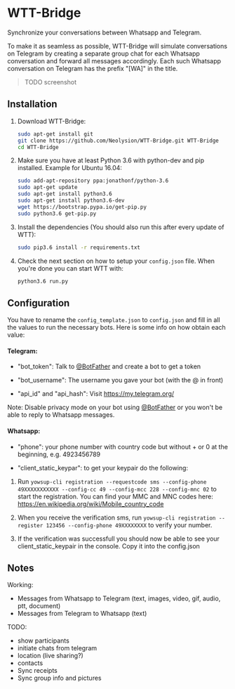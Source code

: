 # WTT-Bridge

Synchronize your conversations between Whatsapp and Telegram. 

To make it as seamless as possible, WTT-Bridge will simulate conversations on Telegram by creating a separate group chat for each Whatsapp conversation and forward all messages accordingly.
Each such Whatsapp conversation on Telegram has the prefix "[WA]" in the title.
>TODO screenshot

## Installation

1. Download WTT-Bridge:

    ```bash
    sudo apt-get install git
    git clone https://github.com/Neolysion/WTT-Bridge.git WTT-Bridge
    cd WTT-Bridge
 
    ```

2. Make sure you have at least Python 3.6 with python-dev and pip installed.
    Example for Ubuntu 16.04:
    
    ```bash
    sudo add-apt-repository ppa:jonathonf/python-3.6
    sudo apt-get update
    sudo apt-get install python3.6
    sudo apt-get install python3.6-dev
    wget https://bootstrap.pypa.io/get-pip.py
    sudo python3.6 get-pip.py
 
    ```

3. Install the dependencies (You should also run this after every update of WTT):
    
    ```bash
    sudo pip3.6 install -r requirements.txt
 
    ```
    
4. Check the next section on how to setup your `config.json` file. When you're done you can start WTT with:
 
     ```bash
    python3.6 run.py
 
    ```

## Configuration

You have to rename the `config_template.json` to `config.json` and fill in all the values to run the necessary bots. Here is some info on how obtain each value:

#### Telegram: 

- "bot_token": Talk to [@BotFather](https://telegram.me/botfather) and create a bot to get a token

- "bot_username": The username you gave your bot (with the @ in front)

- "api_id" and "api_hash": Visit https://my.telegram.org/

Note: Disable privacy mode on your bot using [@BotFather](https://telegram.me/botfather) or you won't be able to reply to Whatsapp messages.

#### Whatsapp:

- "phone": your phone number with country code but without + or 0 at the beginning, e.g. 4923456789

- "client_static_keypar": to get your keypair do the following: 

1. Run ```yowsup-cli registration --requestcode sms --config-phone 49XXXXXXXXXXX --config-cc 49 --config-mcc 228 --config-mnc 02``` to start the registration. 
You can find your MMC and MNC codes here:
https://en.wikipedia.org/wiki/Mobile_country_code

2. When you receive the verification sms, run ```yowsup-cli registration --register 123456 --config-phone 49XXXXXXXX``` to verify your number.

3. If the verification was successfull you should now be able to see your client_static_keypair in the console. Copy it into the config.json 



## Notes
 
 Working:
 - Messages from Whatsapp to Telegram (text, images, video, gif, audio, ptt, document)
 - Messages from Telegram to Whatsapp (text) 
 
 
 TODO:
 - show participants
 - initiate chats from telegram
 - location (live sharing?)
 - contacts
 - Sync receipts
 - Sync group info and pictures
